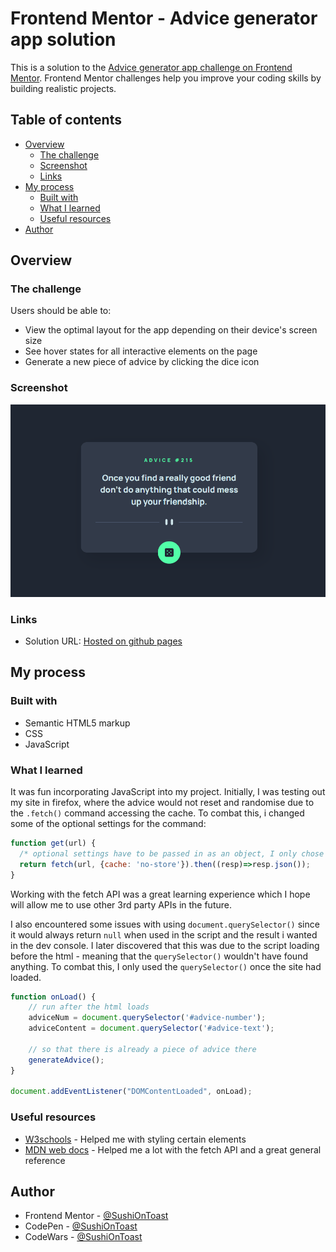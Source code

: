 # Frontend Mentor - Advice generator app solution

This is a solution to the [Advice generator app challenge on Frontend Mentor](https://www.frontendmentor.io/challenges/advice-generator-app-QdUG-13db). Frontend Mentor challenges help you improve your coding skills by building realistic projects.

## Table of contents

- [Overview](#overview)
  - [The challenge](#the-challenge)
  - [Screenshot](#screenshot)
  - [Links](#links)
- [My process](#my-process)
  - [Built with](#built-with)
  - [What I learned](#what-i-learned)
  - [Useful resources](#useful-resources)
- [Author](#author)

## Overview

### The challenge

Users should be able to:

- View the optimal layout for the app depending on their device's screen size
- See hover states for all interactive elements on the page
- Generate a new piece of advice by clicking the dice icon

### Screenshot

![](./desktop_preview.png)

### Links

- Solution URL: [Hosted on github pages](#)

## My process

### Built with

- Semantic HTML5 markup
- CSS
- JavaScript

### What I learned

It was fun incorporating JavaScript into my project. Initially, I was testing out my site in firefox, where the advice would not reset and randomise due to the `.fetch()` command accessing the cache. To combat this, i changed some of the optional settings for the command:

```js
function get(url) {
  /* optional settings have to be passed in as an object, I only chose to change how the fetch command accesses the cache - so only that setting is mentioned in the object */
  return fetch(url, {cache: 'no-store'}).then((resp)=>resp.json());
}
```

Working with the fetch API was a great learning experience which I hope will allow me to use other 3rd party APIs in the future.

I also encountered some issues with using `document.querySelector()` since it would always return `null` when used in the script and the result i wanted in the dev console. I later discovered that this was due to the script loading before the html - meaning that the `querySelector()` wouldn't have found anything. To combat this, I only used the `querySelector()` once the site had loaded.

```js
function onLoad() {
    // run after the html loads
    adviceNum = document.querySelector('#advice-number');
    adviceContent = document.querySelector('#advice-text');

    // so that there is already a piece of advice there
    generateAdvice();
}

document.addEventListener("DOMContentLoaded", onLoad);
```

### Useful resources

- [W3schools](https://www.w3schools.com/css/) - Helped me with styling certain elements
- [MDN web docs](https://developer.mozilla.org/en-US/) - Helped me a lot with the fetch API and a great general reference

## Author

- Frontend Mentor - [@SushiOnToast](https://www.frontendmentor.io/profile/SushiOnToast)
- CodePen - [@SushiOnToast](https://codepen.io/SushiOnToast)
- CodeWars - [@SushiOnToast](https://www.codewars.com/users/SushiOnToast)

